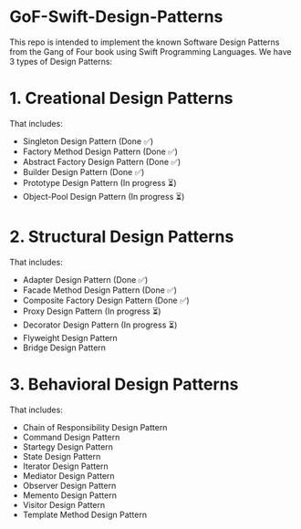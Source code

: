 # GoF-Swift-Design-Patterns

This repo is intended to implement the known Software Design Patterns from the Gang of Four book using Swift Programming Languages.
We have 3 types of Design Patterns:

# 1. Creational Design Patterns 
That includes:
<ul>
<li> Singleton Design Pattern (Done ✅)</li>
<li> Factory Method Design Pattern (Done ✅)</li>
<li> Abstract Factory Design Pattern (Done ✅)</li>
<li> Builder Design Pattern (Done ✅)</li>
<li> Prototype Design Pattern (In progress ⏳)</li>
<li> Object-Pool Design Pattern (In progress ⏳)</li>
</ul>

# 2. Structural Design Patterns
That includes:
<ul>
<li> Adapter Design Pattern (Done ✅)</li>
<li> Facade Method Design Pattern (Done ✅)</li>
<li> Composite Factory Design Pattern (Done ✅)</li>
<li> Proxy Design Pattern (In progress ⏳)</li>
<li> Decorator Design Pattern (In progress ⏳)</li>
<li> Flyweight Design Pattern </li>
<li> Bridge Design Pattern </li>
</ul>

# 3. Behavioral Design Patterns 
That includes:
<ul>
<li> Chain of Responsibility Design Pattern </li>
<li> Command Design Pattern </li>
<li> Startegy Design Pattern </li>
<li> State Design Pattern </li>
<li> Iterator Design Pattern </li>
<li> Mediator Design Pattern </li>
<li> Observer Design Pattern </li>
<li> Memento Design Pattern </li>
<li> Visitor Design Pattern </li>
<li> Template Method Design Pattern </li>
</ul>
